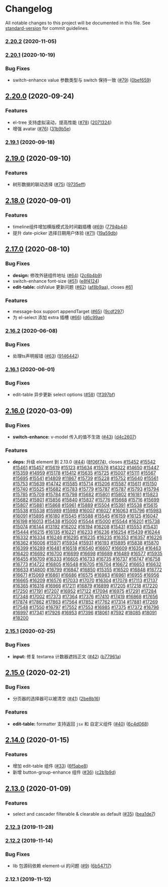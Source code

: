 # Changelog

All notable changes to this project will be documented in this file. See [standard-version](https://github.com/conventional-changelog/standard-version) for commit guidelines.

### [2.20.2](https://github.com/femessage/element/compare/v2.20.1...v2.20.2) (2020-11-05)

### [2.20.1](https://github.com/femessage/element/compare/v2.20.0...v2.20.1) (2020-10-19)


### Bug Fixes

* switch-enhance value 参数类型与 switch 保持一致 ([#79](https://github.com/femessage/element/issues/79)) ([0bef659](https://github.com/femessage/element/commit/0bef659))

## [2.20.0](https://github.com/femessage/element/compare/v2.19.1...v2.20.0) (2020-09-24)


### Features

* el-tree 支持虚拟滚动，提高性能 ([#78](https://github.com/femessage/element/issues/78)) ([2071324](https://github.com/femessage/element/commit/2071324))
* 增强 avatar ([#76](https://github.com/femessage/element/issues/76)) ([31b9b5e](https://github.com/femessage/element/commit/31b9b5e))

### [2.19.1](https://github.com/femessage/element/compare/v2.19.0...v2.19.1) (2020-09-18)

## [2.19.0](https://github.com/femessage/element/compare/v2.18.0...v2.19.0) (2020-09-10)


### Features

* 树形数据的联动选择 ([#75](https://github.com/femessage/element/issues/75)) ([9735eff](https://github.com/femessage/element/commit/9735eff))

## [2.18.0](https://github.com/femessage/element/compare/v2.17.0...v2.18.0) (2020-09-01)


### Features

* timeline组件增加横版模式及时间戳插槽 ([#69](https://github.com/femessage/element/issues/69)) ([7794b44](https://github.com/femessage/element/commit/7794b44))
* 提升 date-picker 选择日期用户体验 ([#71](https://github.com/femessage/element/issues/71)) ([19a59db](https://github.com/femessage/element/commit/19a59db))

## [2.17.0](https://github.com/femessage/element/compare/v2.16.2...v2.17.0) (2020-08-10)


### Bug Fixes

* **design:** 修改外链组件地址 ([#64](https://github.com/femessage/element/issues/64)) ([2c6b4b9](https://github.com/femessage/element/commit/2c6b4b9))
* switch-enhance font-size ([#51](https://github.com/femessage/element/issues/51)) ([e8f4124](https://github.com/femessage/element/commit/e8f4124))
* **edit-table:** oldValue 更新问题 ([#62](https://github.com/femessage/element/issues/62)) ([af8b9aa](https://github.com/femessage/element/commit/af8b9aa)), closes [#61](https://github.com/femessage/element/issues/61)


### Features

* message-box support appendTarget ([#65](https://github.com/femessage/element/issues/65)) ([9cdf297](https://github.com/femessage/element/commit/9cdf297))
* 为 el-select 添加 extra 插槽 ([#66](https://github.com/femessage/element/issues/66)) ([d6c99ae](https://github.com/femessage/element/commit/d6c99ae))

### [2.16.2](https://github.com/femessage/element/compare/v2.16.1...v2.16.2) (2020-06-08)


### Bug Fixes

* 处理ts声明报错 ([#63](https://github.com/femessage/element/issues/63)) ([9146442](https://github.com/femessage/element/commit/9146442))

### [2.16.1](https://github.com/femessage/element/compare/v2.16.0...v2.16.1) (2020-06-01)


### Bug Fixes

* edit-table 异步更新 select options ([#58](https://github.com/femessage/element/issues/58)) ([1f397bf](https://github.com/femessage/element/commit/1f397bf))

## [2.16.0](https://github.com/femessage/element/compare/v2.15.1...v2.16.0) (2020-03-09)


### Bug Fixes

* **switch-enhance:** v-model 传入的值不生效 ([#43](https://github.com/femessage/element/issues/43)) ([d4c2607](https://github.com/femessage/element/commit/d4c2607))


### Features

* **deps:** 升级 element 到 2.13.0 ([#44](https://github.com/femessage/element/issues/44)) ([8f06f74](https://github.com/femessage/element/commit/8f06f74)), closes [#15452](https://github.com/femessage/element/issues/15452) [#15542](https://github.com/femessage/element/issues/15542) [#15461](https://github.com/femessage/element/issues/15461) [#15457](https://github.com/femessage/element/issues/15457) [#15619](https://github.com/femessage/element/issues/15619) [#15123](https://github.com/femessage/element/issues/15123) [#15634](https://github.com/femessage/element/issues/15634) [#15578](https://github.com/femessage/element/issues/15578) [#14322](https://github.com/femessage/element/issues/14322) [#14650](https://github.com/femessage/element/issues/14650) [#15447](https://github.com/femessage/element/issues/15447) [#15359](https://github.com/femessage/element/issues/15359) [#14959](https://github.com/femessage/element/issues/14959) [#15178](https://github.com/femessage/element/issues/15178) [#15412](https://github.com/femessage/element/issues/15412) [#15635](https://github.com/femessage/element/issues/15635) [#15725](https://github.com/femessage/element/issues/15725) [#15007](https://github.com/femessage/element/issues/15007) [#15111](https://github.com/femessage/element/issues/15111) [#15567](https://github.com/femessage/element/issues/15567) [#15695](https://github.com/femessage/element/issues/15695) [#15541](https://github.com/femessage/element/issues/15541) [#14809](https://github.com/femessage/element/issues/14809) [#11867](https://github.com/femessage/element/issues/11867) [#15739](https://github.com/femessage/element/issues/15739) [#15228](https://github.com/femessage/element/issues/15228) [#15752](https://github.com/femessage/element/issues/15752) [#15640](https://github.com/femessage/element/issues/15640) [#15561](https://github.com/femessage/element/issues/15561) [#15753](https://github.com/femessage/element/issues/15753) [#15639](https://github.com/femessage/element/issues/15639) [#14742](https://github.com/femessage/element/issues/14742) [#15585](https://github.com/femessage/element/issues/15585) [#15714](https://github.com/femessage/element/issues/15714) [#15206](https://github.com/femessage/element/issues/15206) [#15587](https://github.com/femessage/element/issues/15587) [#15611](https://github.com/femessage/element/issues/15611) [#15150](https://github.com/femessage/element/issues/15150) [#15740](https://github.com/femessage/element/issues/15740) [#15525](https://github.com/femessage/element/issues/15525) [#15682](https://github.com/femessage/element/issues/15682) [#15783](https://github.com/femessage/element/issues/15783) [#15779](https://github.com/femessage/element/issues/15779) [#15787](https://github.com/femessage/element/issues/15787) [#15787](https://github.com/femessage/element/issues/15787) [#15793](https://github.com/femessage/element/issues/15793) [#15794](https://github.com/femessage/element/issues/15794) [#15785](https://github.com/femessage/element/issues/15785) [#15709](https://github.com/femessage/element/issues/15709) [#15784](https://github.com/femessage/element/issues/15784) [#15798](https://github.com/femessage/element/issues/15798) [#15682](https://github.com/femessage/element/issues/15682) [#15801](https://github.com/femessage/element/issues/15801) [#15802](https://github.com/femessage/element/issues/15802) [#16181](https://github.com/femessage/element/issues/16181) [#15823](https://github.com/femessage/element/issues/15823) [#15682](https://github.com/femessage/element/issues/15682) [#15801](https://github.com/femessage/element/issues/15801) [#15856](https://github.com/femessage/element/issues/15856) [#15840](https://github.com/femessage/element/issues/15840) [#15837](https://github.com/femessage/element/issues/15837) [#15776](https://github.com/femessage/element/issues/15776) [#15668](https://github.com/femessage/element/issues/15668) [#15716](https://github.com/femessage/element/issues/15716) [#15699](https://github.com/femessage/element/issues/15699) [#15807](https://github.com/femessage/element/issues/15807) [#15881](https://github.com/femessage/element/issues/15881) [#15868](https://github.com/femessage/element/issues/15868) [#15961](https://github.com/femessage/element/issues/15961) [#15889](https://github.com/femessage/element/issues/15889) [#15504](https://github.com/femessage/element/issues/15504) [#15391](https://github.com/femessage/element/issues/15391) [#15538](https://github.com/femessage/element/issues/15538) [#15615](https://github.com/femessage/element/issues/15615) [#15538](https://github.com/femessage/element/issues/15538) [#15538](https://github.com/femessage/element/issues/15538) [#15989](https://github.com/femessage/element/issues/15989) [#15989](https://github.com/femessage/element/issues/15989) [#16007](https://github.com/femessage/element/issues/16007) [#16027](https://github.com/femessage/element/issues/16027) [#16063](https://github.com/femessage/element/issues/16063) [#15796](https://github.com/femessage/element/issues/15796) [#15983](https://github.com/femessage/element/issues/15983) [#16091](https://github.com/femessage/element/issues/16091) [#15895](https://github.com/femessage/element/issues/15895) [#16180](https://github.com/femessage/element/issues/16180) [#15545](https://github.com/femessage/element/issues/15545) [#15588](https://github.com/femessage/element/issues/15588) [#15545](https://github.com/femessage/element/issues/15545) [#16159](https://github.com/femessage/element/issues/16159) [#16125](https://github.com/femessage/element/issues/16125) [#16047](https://github.com/femessage/element/issues/16047) [#16198](https://github.com/femessage/element/issues/16198) [#16013](https://github.com/femessage/element/issues/16013) [#15438](https://github.com/femessage/element/issues/15438) [#15000](https://github.com/femessage/element/issues/15000) [#15544](https://github.com/femessage/element/issues/15544) [#15000](https://github.com/femessage/element/issues/15000) [#15544](https://github.com/femessage/element/issues/15544) [#16201](https://github.com/femessage/element/issues/16201) [#15738](https://github.com/femessage/element/issues/15738) [#15074](https://github.com/femessage/element/issues/15074) [#16144](https://github.com/femessage/element/issues/16144) [#13192](https://github.com/femessage/element/issues/13192) [#16202](https://github.com/femessage/element/issues/16202) [#16194](https://github.com/femessage/element/issues/16194) [#16208](https://github.com/femessage/element/issues/16208) [#15431](https://github.com/femessage/element/issues/15431) [#15553](https://github.com/femessage/element/issues/15553) [#15431](https://github.com/femessage/element/issues/15431) [#15444](https://github.com/femessage/element/issues/15444) [#16215](https://github.com/femessage/element/issues/16215) [#16135](https://github.com/femessage/element/issues/16135) [#16221](https://github.com/femessage/element/issues/16221) [#16233](https://github.com/femessage/element/issues/16233) [#16236](https://github.com/femessage/element/issues/16236) [#16254](https://github.com/femessage/element/issues/16254) [#15439](https://github.com/femessage/element/issues/15439) [#16244](https://github.com/femessage/element/issues/16244) [#16332](https://github.com/femessage/element/issues/16332) [#16334](https://github.com/femessage/element/issues/16334) [#16246](https://github.com/femessage/element/issues/16246) [#16295](https://github.com/femessage/element/issues/16295) [#16235](https://github.com/femessage/element/issues/16235) [#16235](https://github.com/femessage/element/issues/16235) [#16353](https://github.com/femessage/element/issues/16353) [#16357](https://github.com/femessage/element/issues/16357) [#16226](https://github.com/femessage/element/issues/16226) [#16362](https://github.com/femessage/element/issues/16362) [#16006](https://github.com/femessage/element/issues/16006) [#15971](https://github.com/femessage/element/issues/15971) [#15934](https://github.com/femessage/element/issues/15934) [#15931](https://github.com/femessage/element/issues/15931) [#16193](https://github.com/femessage/element/issues/16193) [#15895](https://github.com/femessage/element/issues/15895) [#15838](https://github.com/femessage/element/issues/15838) [#15870](https://github.com/femessage/element/issues/15870) [#16399](https://github.com/femessage/element/issues/16399) [#16289](https://github.com/femessage/element/issues/16289) [#16481](https://github.com/femessage/element/issues/16481) [#16518](https://github.com/femessage/element/issues/16518) [#16540](https://github.com/femessage/element/issues/16540) [#16607](https://github.com/femessage/element/issues/16607) [#16609](https://github.com/femessage/element/issues/16609) [#16354](https://github.com/femessage/element/issues/16354) [#16463](https://github.com/femessage/element/issues/16463) [#16420](https://github.com/femessage/element/issues/16420) [#16692](https://github.com/femessage/element/issues/16692) [#16700](https://github.com/femessage/element/issues/16700) [#16699](https://github.com/femessage/element/issues/16699) [#16698](https://github.com/femessage/element/issues/16698) [#16689](https://github.com/femessage/element/issues/16689) [#16489](https://github.com/femessage/element/issues/16489) [#16577](https://github.com/femessage/element/issues/16577) [#15935](https://github.com/femessage/element/issues/15935) [#16455](https://github.com/femessage/element/issues/16455) [#16709](https://github.com/femessage/element/issues/16709) [#16333](https://github.com/femessage/element/issues/16333) [#16605](https://github.com/femessage/element/issues/16605) [#16733](https://github.com/femessage/element/issues/16733) [#16735](https://github.com/femessage/element/issues/16735) [#16737](https://github.com/femessage/element/issues/16737) [#16747](https://github.com/femessage/element/issues/16747) [#16758](https://github.com/femessage/element/issues/16758) [#16773](https://github.com/femessage/element/issues/16773) [#14722](https://github.com/femessage/element/issues/14722) [#16805](https://github.com/femessage/element/issues/16805) [#16548](https://github.com/femessage/element/issues/16548) [#16705](https://github.com/femessage/element/issues/16705) [#16704](https://github.com/femessage/element/issues/16704) [#16672](https://github.com/femessage/element/issues/16672) [#16653](https://github.com/femessage/element/issues/16653) [#16632](https://github.com/femessage/element/issues/16632) [#16633](https://github.com/femessage/element/issues/16633) [#14800](https://github.com/femessage/element/issues/14800) [#16799](https://github.com/femessage/element/issues/16799) [#16847](https://github.com/femessage/element/issues/16847) [#16850](https://github.com/femessage/element/issues/16850) [#15355](https://github.com/femessage/element/issues/15355) [#16520](https://github.com/femessage/element/issues/16520) [#16848](https://github.com/femessage/element/issues/16848) [#16772](https://github.com/femessage/element/issues/16772) [#16671](https://github.com/femessage/element/issues/16671) [#15069](https://github.com/femessage/element/issues/15069) [#16861](https://github.com/femessage/element/issues/16861) [#16686](https://github.com/femessage/element/issues/16686) [#16575](https://github.com/femessage/element/issues/16575) [#16983](https://github.com/femessage/element/issues/16983) [#16961](https://github.com/femessage/element/issues/16961) [#16955](https://github.com/femessage/element/issues/16955) [#16956](https://github.com/femessage/element/issues/16956) [#16665](https://github.com/femessage/element/issues/16665) [#16209](https://github.com/femessage/element/issues/16209) [#16576](https://github.com/femessage/element/issues/16576) [#17033](https://github.com/femessage/element/issues/17033) [#17070](https://github.com/femessage/element/issues/17070) [#16304](https://github.com/femessage/element/issues/16304) [#17078](https://github.com/femessage/element/issues/17078) [#17113](https://github.com/femessage/element/issues/17113) [#17137](https://github.com/femessage/element/issues/17137) [#16365](https://github.com/femessage/element/issues/16365) [#16316](https://github.com/femessage/element/issues/16316) [#16966](https://github.com/femessage/element/issues/16966) [#17211](https://github.com/femessage/element/issues/17211) [#16879](https://github.com/femessage/element/issues/16879) [#16899](https://github.com/femessage/element/issues/16899) [#17205](https://github.com/femessage/element/issues/17205) [#17218](https://github.com/femessage/element/issues/17218) [#17220](https://github.com/femessage/element/issues/17220) [#17250](https://github.com/femessage/element/issues/17250) [#17191](https://github.com/femessage/element/issues/17191) [#17207](https://github.com/femessage/element/issues/17207) [#16952](https://github.com/femessage/element/issues/16952) [#17122](https://github.com/femessage/element/issues/17122) [#17094](https://github.com/femessage/element/issues/17094) [#16975](https://github.com/femessage/element/issues/16975) [#17291](https://github.com/femessage/element/issues/17291) [#17284](https://github.com/femessage/element/issues/17284) [#17348](https://github.com/femessage/element/issues/17348) [#17002](https://github.com/femessage/element/issues/17002) [#17373](https://github.com/femessage/element/issues/17373) [#17364](https://github.com/femessage/element/issues/17364) [#17376](https://github.com/femessage/element/issues/17376) [#17410](https://github.com/femessage/element/issues/17410) [#17419](https://github.com/femessage/element/issues/17419) [#16868](https://github.com/femessage/element/issues/16868) [#17656](https://github.com/femessage/element/issues/17656) [#17874](https://github.com/femessage/element/issues/17874) [#17862](https://github.com/femessage/element/issues/17862) [#17863](https://github.com/femessage/element/issues/17863) [#17564](https://github.com/femessage/element/issues/17564) [#17852](https://github.com/femessage/element/issues/17852) [#17762](https://github.com/femessage/element/issues/17762) [#17314](https://github.com/femessage/element/issues/17314) [#17881](https://github.com/femessage/element/issues/17881) [#17269](https://github.com/femessage/element/issues/17269) [#17548](https://github.com/femessage/element/issues/17548) [#17550](https://github.com/femessage/element/issues/17550) [#16797](https://github.com/femessage/element/issues/16797) [#17552](https://github.com/femessage/element/issues/17552) [#17553](https://github.com/femessage/element/issues/17553) [#16985](https://github.com/femessage/element/issues/16985) [#17375](https://github.com/femessage/element/issues/17375) [#17372](https://github.com/femessage/element/issues/17372) [#16796](https://github.com/femessage/element/issues/16796) [#16997](https://github.com/femessage/element/issues/16997) [#17341](https://github.com/femessage/element/issues/17341) [#17926](https://github.com/femessage/element/issues/17926) [#16953](https://github.com/femessage/element/issues/16953) [#17396](https://github.com/femessage/element/issues/17396) [#18061](https://github.com/femessage/element/issues/18061) [#7592](https://github.com/femessage/element/issues/7592) [#18085](https://github.com/femessage/element/issues/18085) [#18091](https://github.com/femessage/element/issues/18091) [#18200](https://github.com/femessage/element/issues/18200)

### [2.15.1](https://github.com/femessage/element/compare/v2.15.0...v2.15.1) (2020-02-25)


### Bug Fixes

* **input:** 修复 textarea 计数器遮挡正文 ([#42](https://github.com/femessage/element/issues/42)) ([b77961a](https://github.com/femessage/element/commit/b77961a))

## [2.15.0](https://github.com/femessage/element/compare/v2.14.0...v2.15.0) (2020-02-21)


### Bug Fixes

* 分页器的选择器可以被清空 ([#41](https://github.com/femessage/element/issues/41)) ([2be8b16](https://github.com/femessage/element/commit/2be8b16))


### Features

* **edit-table:** formatter 支持返回 `jsx` 和 自定义组件 ([#40](https://github.com/femessage/element/issues/40)) ([6c4d068](https://github.com/femessage/element/commit/6c4d068))

## [2.14.0](https://github.com/femessage/element/compare/v2.13.0...v2.14.0) (2020-01-15)


### Features

* 增加 edit-table 组件 ([#33](https://github.com/femessage/element/issues/33)) ([6f5abe8](https://github.com/femessage/element/commit/6f5abe8))
* 新增 button-group-enhance 组件 ([#36](https://github.com/femessage/element/issues/36)) ([c2b1b9d](https://github.com/femessage/element/commit/c2b1b9d))

## [2.13.0](https://github.com/femessage/element/compare/v2.12.3...v2.13.0) (2020-01-09)


### Features

* select and cascader filterable & clearable as default ([#35](https://github.com/femessage/element/issues/35)) ([bea1de7](https://github.com/femessage/element/commit/bea1de7))

### [2.12.3](https://github.com/femessage/element/compare/v2.12.2...v2.12.3) (2019-11-28)

### [2.12.2](https://github.com/femessage/element/compare/v2.12.1...v2.12.2) (2019-11-14)


### Bug Fixes

* lib 包源码依赖 element-ui 的问题 ([#9](https://github.com/femessage/element/issues/9)) ([6b54717](https://github.com/femessage/element/commit/6b54717))

### 2.12.1 (2019-11-12)
